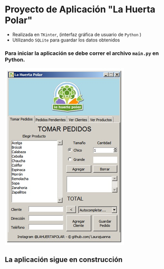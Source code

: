 # Proyecto de Aplicación "La Huerta Polar"

- Realizada en `TKinter`, (interfaz gráfica de usuario de `Python` )
- Utilizando `SQLite` para guardar los datos obtenidos

### Para iniciar la aplicación se debe correr el archivo `main.py` en Python.

![screenshot app Huerta Polar](https://github.com/laurajuanna/CFP_2doCuatri/blob/master/Interfaces%20con%20TKinter%20y%20SQLite/Gestion%20Emprendimiento/screenshot.jpg?raw=true)

## La aplicación sigue en construcción
